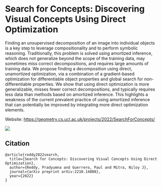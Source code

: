 # Search for Concepts: Discovering Visual Concepts Using Direct Optimization

Finding an unsupervised decomposition of an image into individual objects is a key step to leverage compositionality and to perform symbolic reasoning. Traditionally, this problem is solved using amortized inference, which does not generalize beyond the scope of the training data, may sometimes miss correct decompositions, and requires large amounts of training data. We propose finding a decomposition using direct, unamortized optimization, via a combination of a gradient-based optimization for differentiable object properties and global search for non-differentiable properties. We show that using direct optimization is more generalizable, misses fewer correct decompositions, and typically requires less data than methods based on amortized inference. This highlights a weakness of the current prevalent practice of using amortized inference that can potentially be improved by integrating more direct optimization elements.

Website: https://geometry.cs.ucl.ac.uk/projects/2022/SearchForConcepts/

<img src="https://geometry.cs.ucl.ac.uk/projects/2022/SearchForConcepts/paper_docs/teaser.png">

## Citation
```
@article{reddy2022search,
  title={Search for Concepts: Discovering Visual Concepts Using Direct Optimization},
  author={Reddy, Pradyumna and Guerrero, Paul and Mitra, Niloy J},
  journal={arXiv preprint arXiv:2210.14808},
  year={2022}
}
```
